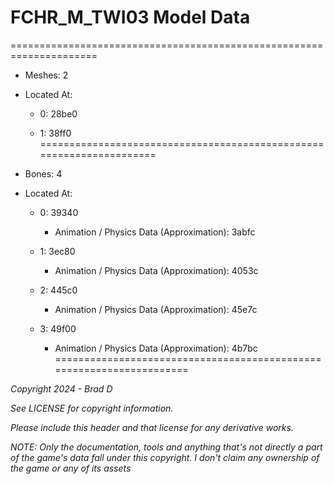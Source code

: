 # FCHR_M_TWI03 Model Data
=====================================================================

* Meshes: 2

* Located At:

  * 0: 28be0

  * 1: 38ff0
=====================================================================

* Bones: 4

* Located At:

  * 0: 39340

    * Animation / Physics Data (Approximation): 3abfc

  * 1: 3ec80

    * Animation / Physics Data (Approximation): 4053c

  * 2: 445c0

    * Animation / Physics Data (Approximation): 45e7c

  * 3: 49f00

    * Animation / Physics Data (Approximation): 4b7bc
=====================================================================

*Copyright 2024 - Brad D*

*See LICENSE for copyright information.*

*Please include this header and that license for any derivative works.*

*NOTE: Only the documentation, tools and anything that's not directly a part of the game's data fall under this copyright. I don't claim any ownership of the game or any of its assets*
